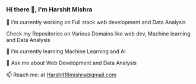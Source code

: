 ### Hi there 👋, I'm Harshit Mishra

🔭 I’m currently working on Full stack web development and Data Analysis

  Check my Repositories on Various Domains like web dev, Machine learning and Data Analysis

🌱 I’m currently learning Machine Learning and AI

💬 Ask me about Web Development and Data Analysis

📫 Reach me: at Harshit18mishra@gmail.com


